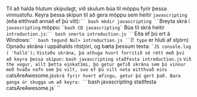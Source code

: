 Til að halda hlutum skipulagt, við skulum búa til möppu fyrir þessa vinnustofu. Keyra þessa skipun til að gera möppu sem heitir `javascripting` (eða eitthvað annað ef þú vilt):` `` bash mkdir javascripting `` `Breyta skrá í` javascripting` möppu: `` `bash CD javascripting` `` Búa til skrá heitir `introduction.js`:` `` bash snerta introduction.js `` `Eða ef þú ert á Windows:` `` bash tegund Nul> introduction.js `` `(!` type` er hluti af stjórn) Opnaðu skrána í uppáhalds ritstjóri, og bæta þessum texta: `` `JS console.log ( 'halló'); `` `Vistaðu skrána, þá athuga hvort forritið sé rétt með því að keyra þessa skipun:` `` bash javascripting staðfesta introduction.js `` `Við the vegur, allt þetta einkatími, þú getur gefið skrána sem þú vinnur með hvaða nafn sem þú vilt, svo ef þú vilt nota eitthvað eins `catsAreAwesome.js` skrá fyrir hvert æfingu, getur þú gert það. Bara ganga úr skugga um að keyra: `` `bash javascripting staðfesta catsAreAwesome.js` ``